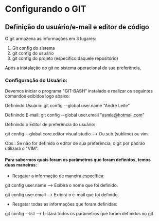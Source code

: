 # Configurando o GIT
## Definição do usuário/e-mail e editor de código

O git armazena as informações em 3 lugares:

1. Git config do sistema
2. git config do usuário 
3. git config do projeto (específico daquele repositório)

Após a instalação do git no sistema operacional de sua preferência, 

### Configuração do Usuário:
Devemos iniciar o programa "GIT-BASH" instalado e realizar os seguintes comandos exibidos logo abaixo:

Definindo Usuário:
git config --global user.name "André Leite"

Definindo E-mail:
git config --global user.email "asmla@hotmail.com"

Definindo o Editor de preferência do usuário:

git config --global core.editor visual studio --> Ou sub (sublime) ou vim.

Obs.: Se não for definido o editor de sua preferência, o git por padrão utilizará o "VIM".


#### Para sabermos quais foram os parâmetros que foram definidos, temos duas maneiras:
 
* Resgatar a informação de maneira específica:

git config user.name    --> Exibirá o nome que foi definido.

git config user.email   --> Exibirá o e-mail que foi definido.

* Resgatar todas as informações que foram definidas:

git config --list       --> Listará todos os parâmetros que foram definidos no git.
